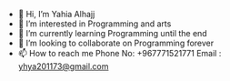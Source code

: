 - 👋 Hi, I’m  Yahia Alhajj
- 👀 I’m interested in Programming and arts
- 🌱 I’m currently learning Programming until the end
- 💞️ I’m looking to collaborate on Programming forever
- 📫 How to reach me
  Phone No: +967771521771
  Email : yhya201173@gmail.com
  

<!---
yhya123/yhya123 is a ✨ special ✨ repository because its `README.md` (this file) appears on your GitHub profile.
You can click the Preview link to take a look at your changes.
--->
